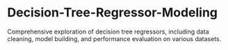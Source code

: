 # Decision-Tree-Regressor-Modeling
Comprehensive exploration of decision tree regressors, including data cleaning, model building, and performance evaluation on various datasets.
